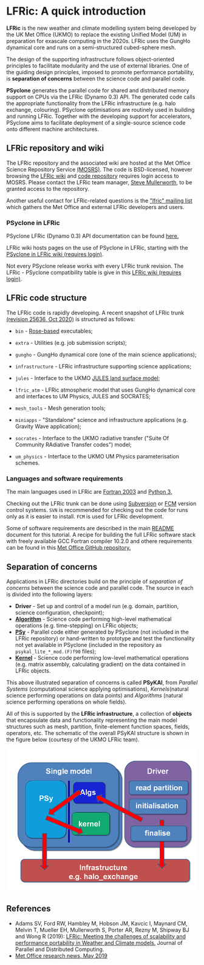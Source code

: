 # LFRic: A quick introduction

**LFRic** is the new weather and climate modelling system being developed
by the UK Met Office (UKMO) to replace the existing Unified Model (UM)
in preparation for exascale computing in the 2020s. LFRic uses the GungHo
dynamical core and runs on a semi-structured cubed-sphere mesh.

The design of the supporting infrastructure follows object-oriented
principles to facilitate modularity and the use of external libraries.
One of the guiding design principles, imposed to promote performance
portability, is **separation of concerns** between the science code and
parallel code.

**PSyclone** generates the parallel code for shared and distributed
memory support on CPUs via the LFRic (Dynamo 0.3) API. The generated
code calls the appropriate functionality from the LFRic infrastructure
(e.g. halo exchange, colouring). PSyclone optimisations are routinely
used in building and running LFRic. Together with the developing
support for accelerators, PSyclone aims to facilitate deployment of a
single-source science code onto different machine architectures.

## LFRic repository and wiki

The LFRic repository and the associated wiki are hosted at the Met Office
Science Repository Service [(MOSRS)](https://code.metoffice.gov.uk/trac/home).
The code is BSD-licensed, however browsing the
[LFRic wiki](https://code.metoffice.gov.uk/trac/lfric/wiki) and
[code repository](https://code.metoffice.gov.uk/trac/lfric/browser) requires
login access to MOSRS. Please contact the LFRic team manager,
[Steve Mullerworth](mailto:steve.mullerworth@metoffice.gov.uk), to be granted
access to the repository.

Another useful contact for LFRic-related questions is the
["lfric" mailing list](mailto:lfric@cmpd1.metoffice.gov.uk) which gathers
the Met Office and external LFRic developers and users.

### PSyclone in LFRic

PSyclone LFRic (Dynamo 0.3) API documentation can be found [here.](
https://psyclone.readthedocs.io/en/stable/dynamo0p3.html#valid-access-modes)

LFRic wiki hosts pages on the use of PSyclone in LFRic, starting with the
[PSyclone in LFRic wiki (requires login)](
https://code.metoffice.gov.uk/trac/lfric/wiki/PSycloneTool).

Not every PSyclone release works with every LFRic trunk revision. The LFRic - PSyclone
compatibility table is give in this [LFRic wiki (requires login)](
https://code.metoffice.gov.uk/trac/lfric/wiki/LFRicTechnical/VersionsCompatibility).

## LFRic code structure

The LFRic code is rapidly developing. A recent snapshot of LFRic trunk
[(revision 25636, Oct 2020)](
https://code.metoffice.gov.uk/trac/lfric/browser/LFRic/trunk?rev=25636)
is structured as follows:

* `bin` - [Rose-based](
   https://www.metoffice.gov.uk/research/approach/modelling-systems/rose) executables;

* `extra` - Utilities (e.g. job submission scripts);

* `gungho` - GungHo dynamical core (one of the main science applications);

* `infrastructure` - LFRic infrastructure supporting science applications;

* `jules` - Interface to the UKMO [JULES land surface model](
   https://www.metoffice.gov.uk/research/approach/collaboration/jwcrp/jules);

* `lfric_atm` - LFRic atmospheric model that uses GungHo dynamical core and
                interfaces to UM Physics, JULES and SOCRATES;

* `mesh_tools` - Mesh generation tools;

* `miniapps` - "Standalone" science and infrastructure applications (e.g.
                Gravity Wave application);

* `socrates` - Interface to the UKMO radiative transfer ("Suite Of Community
               RAdiative Transfer codes") model;

* `um_physics` - Interface to the UKMO UM Physics parameterisation schemes.

### Languages and software requirements

The main languages used in LFRic are
[Fortran 2003](https://gcc.gnu.org/wiki/GFortranStandards#Fortran_2003)
and [Python 3.](https://www.python.org/download/releases/3.0/)

Checking out the LFRic trunk can be done using [Subversion](
https://subversion.apache.org/) or [FCM](https://metomi.github.io/fcm/doc/)
version control systems. `SVN` is recommended for checking out the code for
runs only as it is easier to install. `FCM` is used for LFRic development.

Some of software requirements are described in the main
[README](../README.md) document for this tutorial. A recipe for building
the full LFRic software stack with freely available GCC Fortran compiler
10.2.0 and othere requirements can be found in this
[Met Office GitHub repository.](
https://github.com/MetOffice/NGMS-SoftwareStack/tree/main/buildScripts/Linux/GCC10)

## Separation of concerns

Applications in LFRic directories build on the principle of *separation
of concerns* between the science code and parallel code. The source in
each is divided into the following layers:

* **Driver** - Set up and control of a model run (e.g. domain, partition,
  science configuration, checkpoint);
* [**Algorithm**](LFRic_algorithm.md) - Science code performing high-level
  mathematical operations (e.g. time-stepping) on LFRic objects;
* [**PSy**](LFRic_PSy.md) - Parallel code either generated by PSyclone (not
  included in the LFRic repository) or hand-written to prototype and
  test the functionality not yet available in PSyclone (included in the
  repository as `psykal_lite_*_mod.(F)f90` files);
* [**Kernel**](LFRic_kernel.md) - Science code performing low-level
  mathematical operations (e.g. matrix assembly, calculating gradient)
  on the data contained in LFRic objects.

This above illustrated separation of concerns is called **PSyKAl**, from
*Parallel Systems* (computational science applying optimisations),
*Kernels*(natural science performing operations on data points) and
*Algorithms* (natural science performing operations on whole fields).

All of this is supported by the **LFRic infrastructure**, a collection
of **objects** that encapsulate data and functionality representing the
main model structures such as mesh, partition, finite-element function
spaces, fields, operators, etc. The schematic of the overall PSyKAl
structure is shown in the figure below (courtesy of the UKMO LFRic team).

![PSyKAl Separation of concerns in LFRic](separation_concerns.png)

## References

* Adams SV, Ford RW, Hambley M, Hobson JM, Kavcic I, Maynard CM, Melvin T,
  Mueller EH, Mullerworth S, Porter AR, Rezny M, Shipway BJ and Wong R (2019):
  [LFRic: Meeting the challenges of scalability and performance portability
  in Weather and Climate models.](
  https://doi.org/10.1016/j.jpdc.2019.02.007) Journal of Parallel and
  Distributed Computing.
* [Met Office research news, May 2019](
  https://www.metoffice.gov.uk/research/news/2019/gungho-and-lfric)